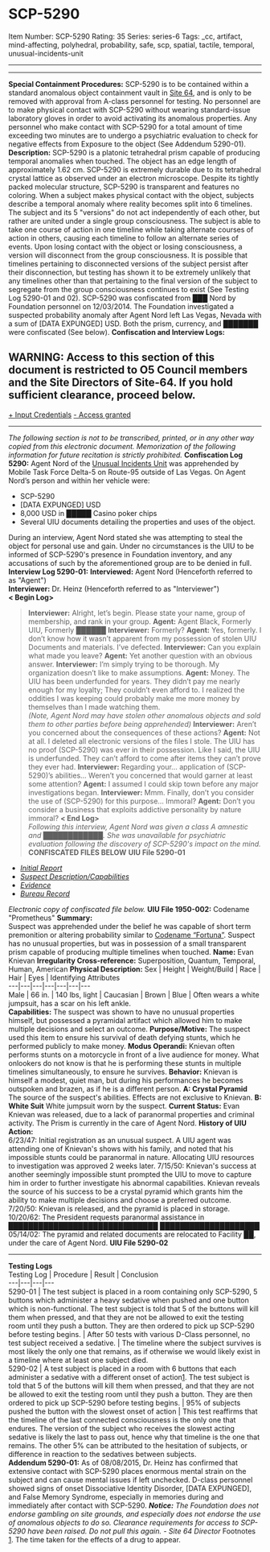 # SCP-5290
Item Number: SCP-5290
Rating: 35
Series: series-6
Tags: _cc, artifact, mind-affecting, polyhedral, probability, safe, scp, spatial, tactile, temporal, unusual-incidents-unit

---

* * *
**Special Containment Procedures:** SCP-5290 is to be contained within a standard anomalous object containment vault in [Site 64](http://www.scp-wiki.net/secure-facility-dossier-site-64), and is only to be removed with approval from A-class personnel for testing. No personnel are to make physical contact with SCP-5290 without wearing standard-issue laboratory gloves in order to avoid activating its anomalous properties. Any personnel who make contact with SCP-5290 for a total amount of time exceeding two minutes are to undergo a psychiatric evaluation to check for negative effects from Exposure to the object (See Addendum 5290-01).
**Description:** SCP-5290 is a platonic tetrahedral prism capable of producing temporal anomalies when touched. The object has an edge length of approximately 1.62 cm. SCP-5290 is extremely durable due to its tetrahedral crystal lattice as observed under an electron microscope. Despite its tightly packed molecular structure, SCP-5290 is transparent and features no coloring.
When a subject makes physical contact with the object, subjects describe a temporal anomaly where reality becomes split into 6 timelines. The subject and its 5 "versions" do not act independently of each other, but rather are united under a single group consciousness. The subject is able to take one course of action in one timeline while taking alternate courses of action in others, causing each timeline to follow an alternate series of events.
Upon losing contact with the object or losing consciousness, a version will disconnect from the group consciousness. It is possible that timelines pertaining to disconnected versions of the subject persist after their disconnection, but testing has shown it to be extremely unlikely that any timelines other than that pertaining to the final version of the subject to segregate from the group consciousness continues to exist (See Testing Log 5290-01 and 02).
SCP-5290 was confiscated from ███ Nord by Foundation personnel on 12/03/2014. The Foundation investigated a suspected probability anomaly after Agent Nord left Las Vegas, Nevada with a sum of [DATA EXPUNGED] USD. Both the prism, currency, and ███████ were confiscated (See below).
**Confiscation and Interview Logs:**  

## WARNING: Access to this section of this document is restricted to O5 Council members and the Site Directors of Site-64. If you hold sufficient clearance, proceed below.
[\+ Input Credentials](javascript:;)
[\- Access granted](javascript:;)
* * *
_The following section is not to be transcribed, printed, or in any other way copied from this electronic document. Memorization of the following information for future recitation is strictly prohibited._
**Confiscation Log 5290:** Agent Nord of the [Unusual Incidents Unit](/unusual-incidents-unit-hub) was apprehended by Mobile Task Force Delta-5 on Route-95 outside of Las Vegas. On Agent Nord’s person and within her vehicle were:
  * SCP-5290
  * [DATA EXPUNGED] USD
  * 8,000 USD in █████ Casino poker chips
  * Several UIU documents detailing the properties and uses of the object.

During an interview, Agent Nord stated she was attempting to steal the object for personal use and gain. Under no circumstances is the UIU to be informed of SCP-5290's presence in Foundation inventory, and any accusations of such by the aforementioned group are to be denied in full.
**Interview Log 5290-01:**
**Interviewed:** Agent Nord (Henceforth referred to as "Agent")  
**Interviewer:** Dr. Heinz (Henceforth referred to as "Interviewer")  
**< Begin Log>**
> **Interviewer:** Alright, let’s begin. Please state your name, group of membership, and rank in your group.
> **Agent:** Agent Black, Formerly UIU, Formerly ██████
> **Interviewer:** Formerly?
> **Agent:** Yes, formerly. I don’t know how it wasn’t apparent from my possession of stolen UIU Documents and materials. I’ve defected.
> **Interviewer:** Can you explain what made you leave?
> **Agent:** Yet another question with an obvious answer.
> **Interviewer:** I’m simply trying to be thorough. My organization doesn’t like to make assumptions.
> **Agent:** Money. The UIU has been underfunded for years. They didn’t pay me nearly enough for my loyalty; They couldn’t even afford to. I realized the oddities I was keeping could probably make me more money by themselves than I made watching them.  
>  _(Note, Agent Nord may have stolen other anomalous objects and sold them to other parties before being apprehended)_
> **Interviewer:** Aren’t you concerned about the consequences of these actions?
> **Agent:** Not at all. I deleted all electronic versions of the files I stole. The UIU has no proof (SCP-5290) was ever in their possession. Like I said, the UIU is underfunded. They can’t afford to come after items they can’t prove they ever had.
> **Interviewer:** Regarding your… application of (SCP-5290)’s abilities… Weren’t you concerned that would garner at least some attention?
> **Agent:** I assumed I could skip town before any major investigations began.
> **Interviewer:** Mmm. Finally, don’t you consider the use of (SCP-5290) for this purpose… Immoral?
> **Agent:** Don’t you consider a business that exploits addictive personality by nature immoral?
**< End Log>**  
_Following this interview, Agent Nord was given a class A amnestic and ████████████. She was unavailable for psychiatric evaluation following the discovery of SCP-5290's impact on the mind._
**CONFISCATED FILES BELOW**
**UIU File 5290-01**  

  * [_Initial Report_](javascript:;)
  * [_Suspect Description/Capabilities_](javascript:;)
  * [_Evidence_](javascript:;)
  * [_Bureau Record_](javascript:;)

_Electronic copy of confiscated file below._
**UIU File 1950-002:** Codename "Prometheus"
**Summary:**  
Suspect was apprehended under the belief he was capable of short term premonition or altering probability similar to [Codename “Fortuna”](http://www.scp-wiki.net/uiu-file-1933-001). Suspect has no unusual properties, but was in possession of a small transparent prism capable of producing multiple timelines when touched.
**Name:** Evan Knievan
**Irregularity Cross-reference:** Superposition, Quantum, Temporal, Human, American
**Physical Description:**
Sex | Height | Weight/Build | Race | Hair | Eyes | Identifying Attributes  
---|---|---|---|---|---|---  
Male | 66 in. | 140 lbs, light | Caucasian | Brown | Blue | Often wears a white jumpsuit, has a scar on his left ankle.  
**Capabilities:** The suspect was shown to have no unusual properties himself, but possessed a pyramidal artifact which allowed him to make multiple decisions and select an outcome.
**Purpose/Motive:** The suspect used this item to ensure his survival of death defying stunts, which he performed publicly to make money.
**Modus Operandi:** Knievan often performs stunts on a motorcycle in front of a live audience for money. What onlookers do not know is that he is performing these stunts in multiple timelines simultaneously, to ensure he survives.
**Behavior:** Knievan is himself a modest, quiet man, but during his performances he becomes outspoken and brazen, as if he is a different person.
**A: Crystal Pyramid** The source of the suspect's abilities. Effects are not exclusive to Knievan.
**B: White Suit** White jumpsuit worn by the suspect.
**Current Status:** Evan Knievan was released, due to a lack of paranormal properties and criminal activity. The Prism is currently in the care of Agent Nord.
**History of UIU Action:**  
6/23/47: Initial registration as an unusual suspect. A UIU agent was attending one of Knievan's shows with his family, and noted that his impossible stunts could be paranormal in nature. Allocating UIU resources to investigation was approved 2 weeks later.
7/15/50: Knievan's success at another seemingly impossible stunt prompted the UIU to move to capture him in order to further investigate his abnormal capabilities. Knievan reveals the source of his success to be a crystal pyramid which grants him the ability to make multiple decisions and choose a preferred outcome.
7/20/50: Knievan is released, and the pyramid is placed in storage.
10/20/62: The President requests paranormal assistance in ██████████████████████████████ ████████████████████
05/14/02: The pyramid and related documents are relocated to Facility ██, under the care of Agent Nord.
**UIU File 5290-02**
* * *
  
**Testing Logs**  
Testing Log | Procedure | Result | Conclusion  
---|---|---|---  
5290-01 | The test subject is placed in a room containing only SCP-5290, 5 buttons which administer a heavy sedative when pushed and one button which is non-functional. The test subject is told that 5 of the buttons will kill them when pressed, and that they are not be allowed to exit the testing room until they push a button. They are then ordered to pick up SCP-5290 before testing begins. | After 50 tests with various D-Class personnel, no test subject received a sedative. | The timeline where the subject survives is most likely the only one that remains, as if otherwise we would likely exist in a timeline where at least one subject died.  
5290-02 | A test subject is placed in a room with 6 buttons that each administer a sedative with a different onset of action[1](javascript:;). The test subject is told that 5 of the buttons will kill them when pressed, and that they are not be allowed to exit the testing room until they push a button. They are then ordered to pick up SCP-5290 before testing begins. | 95% of subjects pushed the button with the slowest onset of action | This test reaffirms that the timeline of the last connected consciousness is the only one that endures. The version of the subject who receives the slowest acting sedative is likely the last to pass out, hence why that timeline is the one that remains. The other 5% can be attributed to the hesitation of subjects, or difference in reaction to the sedatives between subjects.  
**Addendum 5290-01:** As of 08/08/2015, Dr. Heinz has confirmed that extensive contact with SCP-5290 places enormous mental strain on the subject and can cause mental issues if left unchecked. D-class personnel showed signs of onset Dissociative Identity Disorder, [DATA EXPUNGED], and False Memory Syndrome, especially in memories during and immediately after contact with SCP-5290.
_**Notice:** The Foundation does not endorse gambling on site grounds, and especially does not endorse the use of anomalous objects to do so. Clearance requirements for access to SCP-5290 have been raised. Do not pull this again. - Site 64 Director_
Footnotes
[1](javascript:;). The time taken for the effects of a drug to appear.